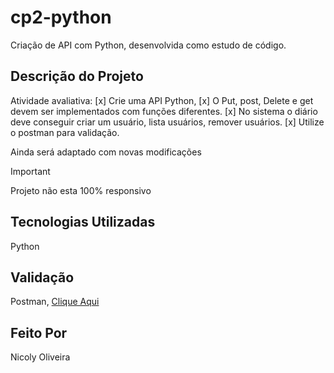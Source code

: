 # cp2-python

Criação de API com Python, desenvolvida como estudo de código. 

## Descrição do Projeto 
Atividade avaliativa: 
[x] Crie uma API Python,
[x] O Put, post, Delete e get devem ser implementados com funções diferentes.
[x] No sistema o diário deve conseguir criar um usuário, lista usuários, remover usuários.
[x] Utilize o postman para validação.

Ainda será adaptado com novas modificações
> [!IMPORTANT]
> Projeto não esta 100% responsivo
> 
## Tecnologias Utilizadas
Python  

## Validação
Postman, [Clique Aqui](https://www.postman.com/)

## Feito Por 
Nicoly Oliveira
